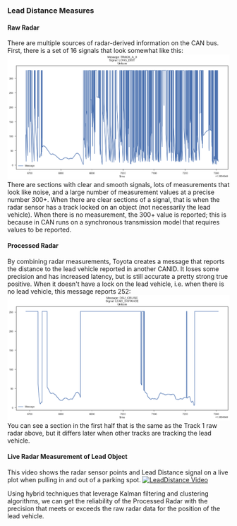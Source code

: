 ### Lead Distance Measures
#### Raw Radar

There are multiple sources of radar-derived information on the CAN bus. First, there is a set of 16 signals that look somewhat like this:
![track1](track1dist.png)
There are sections with clear and smooth signals, lots of measurements that look like noise, and a large number of measurement values at a precise number 300+. When there are clear sections of a signal, that is when the radar sensor has a track locked on an object (not necessarily the lead vehicle). When there is no measurement, the 300+ value is reported; this is because in CAN runs on a synchronous transmission model that requires values to be reported.
#### Processed Radar
By combining radar measurements, Toyota creates a message that reports the distance to the lead vehicle reported in another CANID. It loses some precision and has increased latency, but is still accurate a pretty strong true positive. When it doesn't have a lock on the lead vehicle, i.e. when there is no lead vehicle, this message reports 252:
![869lead](869dist.png)
You can see a section in the first half that is the same as the Track 1 raw radar above, but it differs later when other tracks are tracking the lead vehicle.

#### Live Radar Measurement of Lead Object
This video shows the radar sensor points and Lead Distance signal on a live plot when pulling in and out of a parking spot.
[![LeadDistance Video](http://img.youtube.com/vi/JzTOpfXfqMA/0.jpg)](http://www.youtube.com/watch?v=JzTOpfXfqMA "Lead Distance")

Using hybrid techniques that leverage Kalman filtering and clustering algorithms, we can get the reliability of the Processed Radar with the precision that meets or exceeds the raw radar data for the position of the lead vehicle.
